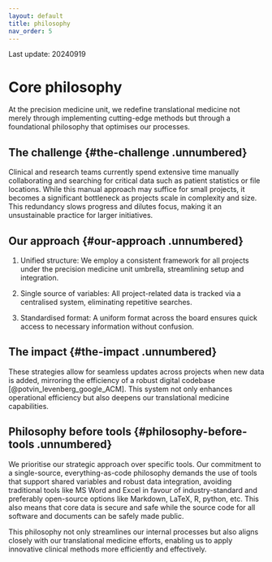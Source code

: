 ```yaml
---
layout: default
title: philosophy
nav_order: 5
---
```


Last update: 20240919

Core philosophy
===============

At the precision medicine unit, we redefine translational medicine not
merely through implementing cutting-edge methods but through a
foundational philosophy that optimises our processes.

The challenge {#the-challenge .unnumbered}
-------------

Clinical and research teams currently spend extensive time manually
collaborating and searching for critical data such as patient statistics
or file locations. While this manual approach may suffice for small
projects, it becomes a significant bottleneck as projects scale in
complexity and size. This redundancy slows progress and dilutes focus,
making it an unsustainable practice for larger initiatives.

Our approach {#our-approach .unnumbered}
------------

1.  Unified structure: We employ a consistent framework for all projects
    under the precision medicine unit umbrella, streamlining setup and
    integration.

2.  Single source of variables: All project-related data is tracked via
    a centralised system, eliminating repetitive searches.

3.  Standardised format: A uniform format across the board ensures quick
    access to necessary information without confusion.

The impact {#the-impact .unnumbered}
----------

These strategies allow for seamless updates across projects when new
data is added, mirroring the efficiency of a robust digital codebase
[@potvin_levenberg_google_ACM]. This system not only enhances
operational efficiency but also deepens our translational medicine
capabilities.

Philosophy before tools {#philosophy-before-tools .unnumbered}
-----------------------

We prioritise our strategic approach over specific tools. Our commitment
to a single-source, everything-as-code philosophy demands the use of
tools that support shared variables and robust data integration,
avoiding traditional tools like MS Word and Excel in favour of
industry-standard and preferably open-source options like Markdown,
LaTeX, R, python, etc. This also means that core data is secure and safe
while the source code for all software and documents can be safely made
public.

This philosophy not only streamlines our internal processes but also
aligns closely with our translational medicine efforts, enabling us to
apply innovative clinical methods more efficiently and effectively.
